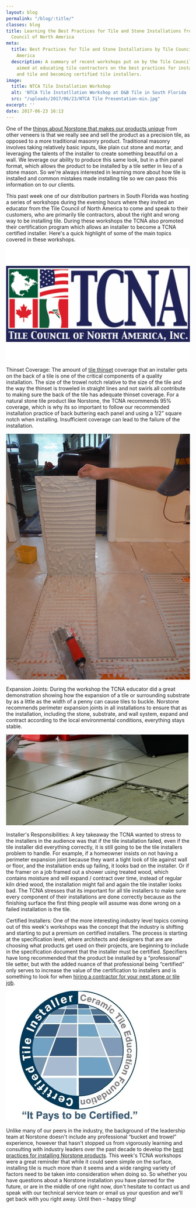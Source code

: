 ```yaml
---
layout: blog
permalink: "/blog/:title/"
classes: blog
title: Learning the Best Practices for Tile and Stone Installations from the Tile
  Council of North America
meta:
  title: Best Practices for Tile and Stone Installations by Tile Council of North
    America
  description: A summary of recent workshops put on by the Tile Council of North America
    aimed at educating tile contractors on the best practices for installing stone
    and tile and becoming certified tile installers.
image:
  title: NTCA Tile Installation Workshop
  alt: 'NTCA Tile Instatllation Workshop at D&B Tile in South Florida '
  src: "/uploads/2017/06/23/NTCA Tile Presentation-min.jpg"
excerpt: ''
date: 2017-06-23 16:13
---
```



One of the [things about Norstone that makes our products unique](https://www.norstoneusa.com/blog/what-makes-norstone-different-a-lot/) from other veneers is that we really see and sell the product as a precision tile, as opposed to a more traditional masonry product.  Traditional masonry involves taking relatively basic inputs, like plain cut stone and mortar, and leveraging the talents of the installer to create something beautiful on a wall.  We leverage our ability to produce this same look, but in a thin panel format, which allows the product to be installed by a tile setter in lieu of a stone mason.  So we're always interested in learning more about how tile is installed and common mistakes made installing tile so we can pass this information on to our clients.

This past week one of our distribution partners in South Florida was hosting a series of workshops during the evening hours where they invited an educator from the Tile Council of North America to come and speak to their customers, who are primarily tile contractors, about the right and wrong way to be installing tile.  During these workshops the TCNA also promoted their certification program which allows an installer to become a TCNA certified installer.  Here's a quick highlight of some of the main topics covered in these workshops.

![Tile Council of North America Logo](/uploads/2017/06/23/Tile%20Council%20of%20North%20America%20Logo.jpg)

Thinset Coverage:  The amount of [tile thinset](https://www.norstoneusa.com/blog/what-is-the-difference-between-different-types-of-thinset-and-what-s-the-best-thinset-for-stacked-stone-installations/) coverage that an installer gets on the back of a tile is one of the critical components of a quality installation.  The size of the trowel notch relative to the size of the tile and the way the thinset is troweled in straight lines and not swirls all contribute to making sure the back of the tile has adequate thinset coverage.  For a natural stone tile product like Norstone, the TCNA recommends 95% coverage, which is why its so important to follow our recommended installation practice of back buttering each panel and using a 1/2” square notch when installing.  Insufficient coverage can lead to the failure of the installation.

![Tile with good thinset coverage on the back](/uploads/2017/06/23/Tile%20Thinset%20Coverage-min.JPG)

Expansion Joints: During the workshop the TCNA educator did a great demonstration showing how the expansion of a tile or surrounding substrate by as a little as the width of a penny can cause tiles to buckle.  Norstone recommends perimeter expansion joints in all installations to ensure that as the installation, including the stone, substrate, and wall system, expand and contract according to the local environmental conditions, everything stays stable.

![Tiles that have buckled due to lack of an expansion joint](/uploads/2017/06/23/Tile%20Expansion%20Joint%20Failure-min.jpg)

Installer's Responsibilities: A key takeaway the TCNA wanted to stress to the installers in the audience was that if the tile installation failed, even if the tile installer did everything correctly, it is still going to be the tile installers problem to handle.  For example, if a homeowner insists on not having a perimeter expansion joint because they want a tight look of tile against wall or floor, and the installation ends up failing, it looks bad on the installer.  Or if the framer on a job framed out a shower using treated wood, which contains moisture and will expand / contract over time, instead of regular kiln dried wood, the installation might fail and again the tile installer looks bad.  The TCNA stresses that its important for all tile installers to make sure every component of their installations are done correctly because as the finishing surface the first thing people will assume was done wrong on a failed installation is the tile.

Certified Installers:  One of the more interesting industry level topics coming out of this week's workshops was the concept that the industry is shifting and starting to put a premium on certified installers.  The process is starting at the specification level, where architects and designers that are are choosing what products get used on their projects, are beginning to include in the specification document that the installer must be certified.  Specifiers have long recommended that the product be installed by a “professional” tile setter, but with the added nuance of that professional being “certified” only serves to increase the value of the certification to installers and is something to look for when [hiring a contractor for your next stone or tile job](https://www.norstoneusa.com/blog/hiring-a-contractor-for-your-next-stone-project/).

![Certifiled Tile Installer Logo](/uploads/2017/06/23/Certified%20Tile%20Installer%20Logo-min.jpg)

Unlike many of our peers in the industry, the background of the leadership team at Norstone doesn't include any professional “bucket and trowel” experience, however that hasn't stopped us from vigorously learning and consulting with industry leaders over the past decade to develop the [best practices for installing Norstone products](https://www.norstoneusa.com/how-to-install-stacked-stone/).  This week's TCNA workshops were a great reminder that while it could seem simple on the surface, installing tile is much more than it seems and a wide ranging variety of factors need to be taken into consideration when doing so.  So whether you have questions about a Norstone installation you have planned for the future, or are in the middle of one right now, don't hesitate to contact us and speak with our technical service team or email us your question and we'll get back with you right away.  Until then – happy tiling!
